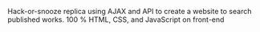 Hack-or-snooze replica using AJAX and API to create a website to search published works.  100 % HTML, CSS, and JavaScript on front-end
